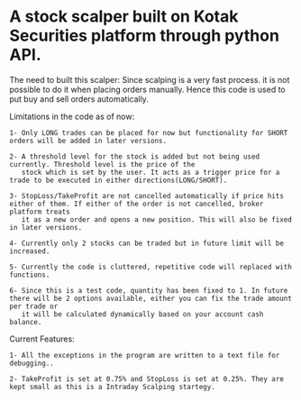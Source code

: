 # A stock scalper built on Kotak Securities platform through python API.

The need to built this scalper:
	Since scalping is a very fast process. it is not possible to do it when placing orders manually. Hence this code is used to put buy and
	sell orders automatically.
	   
Limitations in the code as of now:

	1- Only LONG trades can be placed for now but functionality for SHORT orders will be added in later versions.
	
	2- A threshold level for the stock is added but not being used currently. Threshold level is the price of the
	   stock which is set by the user. It acts as a trigger price for a trade to be executed in either directions(LONG/SHORT).
	   
	3- StopLoss/TakeProfit are not cancelled automatically if price hits either of them. If either of the order is not cancelled, broker platform treats
	   it as a new order and opens a new position. This will also be fixed in later versions.
	   
	4- Currently only 2 stocks can be traded but in future limit will be increased.
	
	5- Currently the code is cluttered, repetitive code will replaced with functions.
	
	6- Since this is a test code, quantity has been fixed to 1. In future there will be 2 options available, either you can fix the trade amount per trade or 
	   it will be calculated dynamically based on your account cash balance.
	   
Current Features:

	1- All the exceptions in the program are written to a text file for debugging..
	
	2- TakeProfit is set at 0.75% and StopLoss is set at 0.25%. They are kept small as this is a Intraday Scalping startegy.

